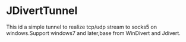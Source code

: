 # JDivertTunnel

This id a simple tunnel to realize tcp/udp stream to socks5 on windows.Support windows7 and later,base from WinDivert and Jdivert.
